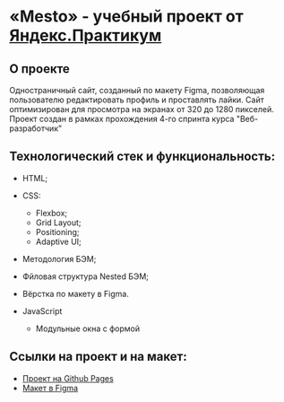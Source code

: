 # «Mesto» - учебный проект от [Яндекс.Практикум](https://practicum.yandex.ru/)

## О проекте
Одностраничный сайт, созданный по макету Figma, позволяющая пользователю редактировать профиль и проставлять лайки. Сайт оптимизирован для просмотра на экранах от 320 до 1280 пикселей. Проект создан в рамках прохождения 4-го спринта курса "Веб-разработчик"



## Технологический стек и функциональность:
- HTML;
- CSS:
  - Flexbox;
  - Grid Layout;
  - Positioning;
  - Adaptive UI;
- Методология БЭМ;
- Фйловая структура Nested БЭМ;
- Вёрстка по макету в Figma.

- JavaScript
  - Модульные окна с формой

## Ссылки на проект и на макет:
* [Проект на Github Pages](https://overdue23.github.io/mesto/index.html)
* [Макет в Figma](https://www.figma.com/file/2cn9N9jSkmxD84oJik7xL7/JavaScript.-Sprint-4?node-id=28212%3A326)
